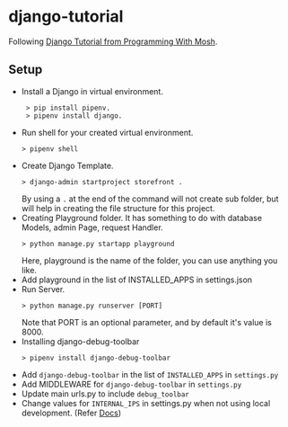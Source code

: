 # django-tutorial
Following [Django Tutorial from Programming With Mosh](https://www.youtube.com/watch?v=rHux0gMZ3Eg). 

## Setup
- Install a Django in virtual environment.
    ```
     > pip install pipenv.
     > pipenv install django.
     ```
- Run shell for your created virtual environment.
    ```
    > pipenv shell
    ```
- Create Django Template.
    ```
    > django-admin startproject storefront .
    ```
    By using a ```.``` at the end of the command will not create sub folder, but will help in creating the file structure for this project.
- Creating Playground folder. It has something to do with database Models, admin Page, request Handler.
    ```
    > python manage.py startapp playground
    ```
    Here, playground is the name of the folder, you can use anything you like.
- Add playground in the list of INSTALLED_APPS in settings.json
- Run Server.
    ```
    > python manage.py runserver [PORT]
    ```
    Note that PORT is an optional parameter, and by default it's value is 8000.
- Installing django-debug-toolbar
    ```
    > pipenv install django-debug-toolbar
    ```
- Add `django-debug-toolbar` in the list of `INSTALLED_APPS` in `settings.py`
- Add MIDDLEWARE for `django-debug-toolbar` in `settings.py`
- Update main urls.py to include `debug_toolbar`
- Change values for `INTERNAL_IPS` in settings.py when not using local development. (Refer [Docs](https://django-debug-toolbar.readthedocs.io/en/latest/installation.html))
